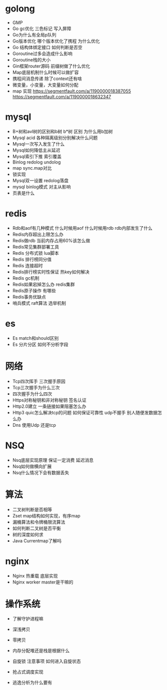 


# golong
* GMP 
* Go gc优化 三色标记 写入屏障
* Go为什么有全局p队列
* Go版本优化 哪个版本优化了携程 为什么优化
* Go 结构体绑定接口 如何判断是否空
* Goroutine过多会造成什么影响
* Goroutine栈的大小
* Gin框架router源码 前缀树做了什么优化
* Map底层机制什么时候可以做扩容
* 携程间消息传递 除了context还有啥
* 微变量，小变量，大变量如何分配
* map 实现
https://segmentfault.com/a/1190000018387055
  https://segmentfault.com/a/1190000018632347
  
# mysql 
* B+树和avl树的区别和b树 b*树 区别 为什么用b加树
* Mysql acid 各种隔离级别分别解决什么问题
* Mysql一次写入发生了什么
* Mysql如何降低主从延迟
* Mysql索引下推 索引覆盖
* Binlog redolog undolog
* map sync.map对比
* 锁实现
* Mysql双一设置 redolog落盘
* mysql binlog模式 对主从影响
* 页表是什么

# redis 
* Rdb和aof有几种模式 什么时候用aof 什么时候用rdb rdb内部发生了什么
* Redis内存超出上限怎么办
* Redis做rdb 当前内存占用60%该怎么做
* Redis常见集群部署工具
* Redis 分布式锁 lua脚本
* Redis 排行榜同分值
* Redis 连接超时
* Redis排行榜实时性保证 热key如何解决
* Redis gc机制 
* Redis如果宕掉怎么办 redis集群
* Redis原子操作 有哪些
* Redis事务优缺点
* 哨兵模式 raft算法 选举机制

# es 
* Es match和should区别
* Es 分片分区 如何不分析字段


# 网络
* Tcp四次挥手 三次握手原因
* Tcp三次握手为什么三次
* 四次握手为什么四次
* Https对称秘钥和非对称秘钥 签名认证
* Http2.0建立 一条链接如果阻塞怎么办
* Http3 quic怎么解决tcp的问题 如何保证可靠性 udp不握手 别人随便发数据怎么办
* Dns 使用Udp 还是tcp

# NSQ
* Nsq底层实现原理 保证一定消费 延迟消息
* Nsq如何做横向扩展
* Nsq什么情况下会有数据丢失
  

# 算法
* 二叉树判断是否相等
* Zset map结构如何实现，有序map
* 漏桶算法和令牌桶限流算法
* 如何判断二叉树是否平衡
* 树的深度如何求
* Java Currentmap了解吗


# nginx 
* Nginx 热重载 底层实现
* Nginx worker master是干嘛的


# 操作系统
* 了解守护进程嘛
* 深浅拷贝
* 零拷贝
* 内存分配堆还是栈是根据什么

* 自旋锁 注意事项 如何进入自旋状态
* 抢占式调度实现
* 逃逸分析为什么要有

